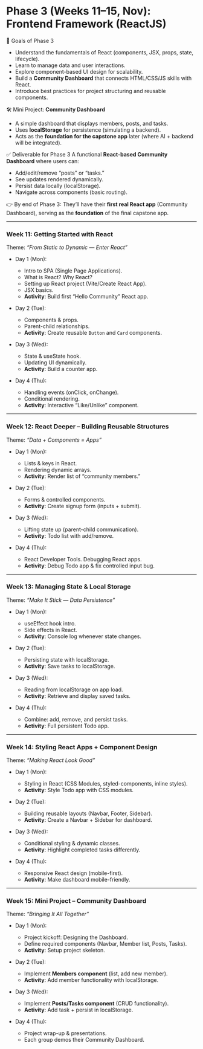 # Phase 3 (Weeks 11–15, Nov): Frontend Framework (ReactJS)

🎯 Goals of Phase 3

* Understand the fundamentals of React (components, JSX, props, state, lifecycle).
* Learn to manage data and user interactions.
* Explore component-based UI design for scalability.
* Build a **Community Dashboard** that connects HTML/CSS/JS skills with React.
* Introduce best practices for project structuring and reusable components.

🛠 Mini Project: **Community Dashboard**

* A simple dashboard that displays members, posts, and tasks.
* Uses **localStorage** for persistence (simulating a backend).
* Acts as the **foundation for the capstone app** later (where AI + backend will be integrated).

✅ Deliverable for Phase 3
A functional **React-based Community Dashboard** where users can:

* Add/edit/remove “posts” or “tasks.”
* See updates rendered dynamically.
* Persist data locally (localStorage).
* Navigate across components (basic routing).

👉 By end of Phase 3:
They’ll have their **first real React app** (Community Dashboard), serving as the **foundation** of the final capstone app.

---

### Week 11: Getting Started with React

Theme: *“From Static to Dynamic — Enter React”*

* Day 1 (Mon):

  * Intro to SPA (Single Page Applications).
  * What is React? Why React?
  * Setting up React project (Vite/Create React App).
  * JSX basics.
  * **Activity**: Build first “Hello Community” React app.

* Day 2 (Tue):

  * Components & props.
  * Parent-child relationships.
  * **Activity**: Create reusable `Button` and `Card` components.

* Day 3 (Wed):

  * State & useState hook.
  * Updating UI dynamically.
  * **Activity**: Build a counter app.

* Day 4 (Thu):

  * Handling events (onClick, onChange).
  * Conditional rendering.
  * **Activity**: Interactive “Like/Unlike” component.

---

### Week 12: React Deeper – Building Reusable Structures

Theme: *“Data + Components = Apps”*

* Day 1 (Mon):

  * Lists & keys in React.
  * Rendering dynamic arrays.
  * **Activity**: Render list of “community members.”

* Day 2 (Tue):

  * Forms & controlled components.
  * **Activity**: Create signup form (inputs + submit).

* Day 3 (Wed):

  * Lifting state up (parent-child communication).
  * **Activity**: Todo list with add/remove.

* Day 4 (Thu):

  * React Developer Tools. Debugging React apps.
  * **Activity**: Debug Todo app & fix controlled input bug.

---

### Week 13: Managing State & Local Storage

Theme: *“Make It Stick — Data Persistence”*

* Day 1 (Mon):

  * useEffect hook intro.
  * Side effects in React.
  * **Activity**: Console log whenever state changes.

* Day 2 (Tue):

  * Persisting state with localStorage.
  * **Activity**: Save tasks to localStorage.

* Day 3 (Wed):

  * Reading from localStorage on app load.
  * **Activity**: Retrieve and display saved tasks.

* Day 4 (Thu):

  * Combine: add, remove, and persist tasks.
  * **Activity**: Full persistent Todo app.

---

### Week 14: Styling React Apps + Component Design

Theme: *“Making React Look Good”*

* Day 1 (Mon):

  * Styling in React (CSS Modules, styled-components, inline styles).
  * **Activity**: Style Todo app with CSS modules.

* Day 2 (Tue):

  * Building reusable layouts (Navbar, Footer, Sidebar).
  * **Activity**: Create a Navbar + Sidebar for dashboard.

* Day 3 (Wed):

  * Conditional styling & dynamic classes.
  * **Activity**: Highlight completed tasks differently.

* Day 4 (Thu):

  * Responsive React design (mobile-first).
  * **Activity**: Make dashboard mobile-friendly.

---

### Week 15: Mini Project – Community Dashboard

Theme: *“Bringing It All Together”*

* Day 1 (Mon):

  * Project kickoff: Designing the Dashboard.
  * Define required components (Navbar, Member list, Posts, Tasks).
  * **Activity**: Setup project skeleton.

* Day 2 (Tue):

  * Implement **Members component** (list, add new member).
  * **Activity**: Add member functionality with localStorage.

* Day 3 (Wed):

  * Implement **Posts/Tasks component** (CRUD functionality).
  * **Activity**: Add task + persist in localStorage.

* Day 4 (Thu):

  * Project wrap-up & presentations.
  * Each group demos their Community Dashboard.
